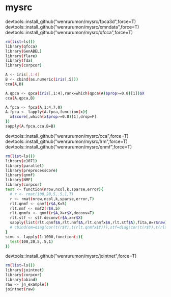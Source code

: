 # mysrc

devtools::install_github("wenrurumon/mysrc/fpca3d",force=T)<br />
devtools::install_github("wenrurumon/mysrc/xmndata",force=T)<br />
devtools::install_github("wenrurumon/mysrc/qfcca",force=T)<br />

```bash
rm(list=ls())
library(qfcca)
library(GenABEL)
library(flare)
library(fda)
library(corpcor)

A <- iris[,1:4]
B <- cbind(as.numeric(iris[,5]))
cca(A,B)

A.qpca <- qpca(iris[,1:4],rank=which(qpca(A)$prop>=0.8)[1])$X
cca(A.qpca,B)

A.fpca <- fpca(A,1:4,7,0)
A.fpca <- lapply(A.fpca,function(x){
  x$score[,which(x$prop>=0.8)[1],drop=F]
})
sapply(A.fpca,cca,B=B)
```

devtools::install_github("wenrurumon/mysrc/cca",force=T)<br />
devtools::install_github("wenrurumon/mysrc/lrm",force=T)<br />
devtools::install_github("wenrurumon/mysrc/qnmf",force=T)<br />


```bash
rm(list=ls())
library(e1071)
library(parallel)
library(preprocessCore)
library(qnmf)
library(NMF)
library(corpcor)
test <- function(nrow,ncol,k,sparse,error){
  # r <- rmat(100,20,5,.5,1,T)
  r <- rmat(nrow,ncol,k,sparse,error,T)
  rlt.qnmf <- qnmf(r$A,K=5)
  rlt.nmf <- nmf2(r$A,5)
  rlt.qnmfx <- qnmf(r$A,X=r$X,deconv=T)
  rlt.stf <- stf.deconv(r$A,x=r$X)
  sapply(list(rlt.qnmf$A,rlt.nmf$A,rlt.qnmfx$A,rlt.stf$A),fita,A=r$raw)
  # cbind(om=diag(cor(t(r$Y),t(rlt.qnmfx$Y))),stf=diag(cor(t(r$Y),t(rlt.stf$Y))))
}
simu <- lapply(1:1000,function(i){
  test(100,20,5,.5,1)
})
```

devtools::install_github("wenrurumon/mysrc/jointnet",force=T)<br />

```bash
rm(list=ls())
library(jointnet)
library(corpcor)
library(abind)
raw <- jn_example()
jointnet(raw)
```


